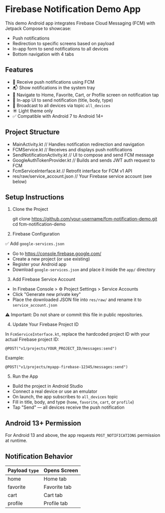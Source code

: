 
Firebase Notification Demo App
==============================

This demo Android app integrates Firebase Cloud Messaging (FCM) with Jetpack Compose to showcase:

- Push notifications
- Redirection to specific screens based on payload
- In-app form to send notifications to all devices
- Bottom navigation with 4 tabs

Features
--------

- 🔔 Receive push notifications using FCM
- 📬 Show notifications in the system tray
- 🔀 Navigate to Home, Favorite, Cart, or Profile screen on notification tap
- 📝 In-app UI to send notification (title, body, type)
- 📡 Broadcast to all devices via topic `all_devices`
- ☀️ Light theme only
- ✅ Compatible with Android 7 to Android 14+

Project Structure
-----------------

- MainActivity.kt                // Handles notification redirection and navigation
- FCMService.kt                 // Receives and displays push notifications
- SendNotificationActivity.kt   // UI to compose and send FCM message
- GoogleAuthTokenProvider.kt    // Builds and sends JWT auth request to FCM
- FcmServiceInterface.kt        // Retrofit interface for FCM v1 API
- res/raw/service_account.json  // Your Firebase service account (see below)

Setup Instructions
------------------

1. Clone the Project

    git clone https://github.com/your-username/fcm-notification-demo.git
    cd fcm-notification-demo

2. Firebase Configuration

✅ Add `google-services.json`
- Go to https://console.firebase.google.com/
- Create a new project (or use existing)
- Register your Android app
- Download `google-services.json` and place it inside the `app/` directory

3. Add Firebase Service Account

- In Firebase Console > ⚙️ Project Settings > Service Accounts
- Click "Generate new private key"
- Place the downloaded JSON file into `res/raw/` and rename it to `service_account.json`

⚠️ Important: Do not share or commit this file in public repositories.

4. Update Your Firebase Project ID

In `FcmServiceInterface.kt`, replace the hardcoded project ID with your actual Firebase project ID:

    @POST("v1/projects/YOUR_PROJECT_ID/messages:send")

Example:

    @POST("v1/projects/myapp-firebase-12345/messages:send")

5. Run the App

- Build the project in Android Studio
- Connect a real device or use an emulator
- On launch, the app subscribes to `all_devices` topic
- Fill in title, body, and type (`home`, `favorite`, `cart`, or `profile`)
- Tap "Send" — all devices receive the push notification

Android 13+ Permission
----------------------

For Android 13 and above, the app requests `POST_NOTIFICATIONS` permission at runtime.

Notification Behavior
---------------------

| Payload `type` | Opens Screen |
|----------------|--------------|
| home           | Home tab     |
| favorite       | Favorite tab |
| cart           | Cart tab     |
| profile        | Profile tab  |
